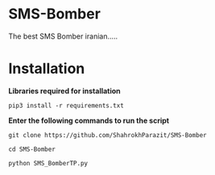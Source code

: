# SMS-Bomber
The best SMS Bomber iranian.....

# Installation

<b> Libraries required for installation </b>

```
pip3 install -r requirements.txt
```


<b> Enter the following commands to run the script  </b>
```
git clone https://github.com/ShahrokhParazit/SMS-Bomber
```
```
cd SMS-Bomber
```
```
python SMS_BomberTP.py
```

